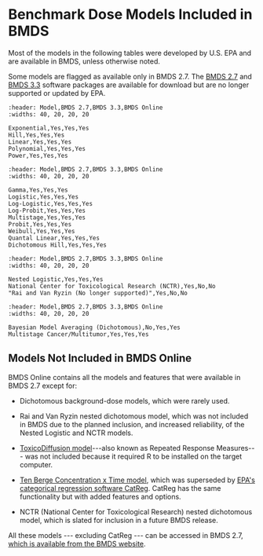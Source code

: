 # Benchmark Dose Models Included in BMDS

Most of the models in the following tables were developed by U.S. EPA
and are available in BMDS, unless otherwise noted.

Some models are flagged as available only in BMDS 2.7. The [BMDS
2.7](https://www.epa.gov/bmds/benchmark-dose-software-bmds-version-27-materials)
and [BMDS 3.3](https://www.epa.gov/bmds/download-bmds/) software
packages are available for download but are no longer supported or
updated by EPA.

```{csv-table} List of Maximum-Likelihood Estimation (MLE) Continuous Models
:header: Model,BMDS 2.7,BMDS 3.3,BMDS Online
:widths: 40, 20, 20, 20

Exponential,Yes,Yes,Yes
Hill,Yes,Yes,Yes
Linear,Yes,Yes,Yes
Polynomial,Yes,Yes,Yes
Power,Yes,Yes,Yes
```

```{csv-table} List of MLE Dichotomous Models
:header: Model,BMDS 2.7,BMDS 3.3,BMDS Online
:widths: 40, 20, 20, 20

Gamma,Yes,Yes,Yes
Logistic,Yes,Yes,Yes
Log-Logistic,Yes,Yes,Yes
Log-Probit,Yes,Yes,Yes
Multistage,Yes,Yes,Yes
Probit,Yes,Yes,Yes
Weibull,Yes,Yes,Yes
Quantal Linear,Yes,Yes,Yes
Dichotomous Hill,Yes,Yes,Yes
```

```{csv-table} List of Nested Dichotomous Models
:header: Model,BMDS 2.7,BMDS 3.3,BMDS Online
:widths: 40, 20, 20, 20

Nested Logistic,Yes,Yes,Yes
National Center for Toxicological Research (NCTR),Yes,No,No
"Rai and Van Ryzin (No longer supported)",Yes,No,No
```

```{csv-table} List of Specialized Models
:header: Model,BMDS 2.7,BMDS 3.3,BMDS Online
:widths: 40, 20, 20, 20

Bayesian Model Averaging (Dichotomous),No,Yes,Yes
Multistage Cancer/Multitumor,Yes,Yes,Yes
```

## Models Not Included in BMDS Online

BMDS Online contains all the models and features that were available in
BMDS 2.7 except for:

-   Dichotomous background-dose models, which were rarely used.

-   Rai and Van Ryzin nested dichotomous model, which was not included
    in BMDS due to the planned inclusion, and increased reliability, of
    the Nested Logistic and NCTR models.

-   [ToxicoDiffusion
    model](https://www.epa.gov/bmds/external-review-draft-toxicodiffusion-model-development-2008)---also
    known as Repeated Response Measures--- was not included because it
    required R to be installed on the target computer.

-   [Ten Berge Concentration x Time
    model](https://www.epa.gov/bmds/external-review-concentration-x-time-ten-berge-model-2008),
    which was superseded by [EPA's categorical regression software
    CatReg](https://www.epa.gov/bmds/catreg). CatReg has
    the same functionality but with added features and options.

-   NCTR (National Center for Toxicological Research) nested dichotomous
    model, which is slated for inclusion in a future BMDS release.

All these models --- excluding CatReg --- can be accessed in BMDS 2.7,
[which is available from the BMDS
website](https://www.epa.gov/bmds/benchmark-dose-software-bmds-version-27-materials).

